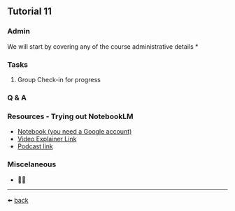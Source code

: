 ## Tutorial 11

### Admin
We will start by covering any of the course administrative details
* 

### Tasks
1. Group Check-in for progress

### Q & A

### Resources - Trying out NotebookLM
* [Notebook (you need a Google account)](https://notebooklm.google.com/notebook/1b2d55c6-b550-410a-97af-50d9e70d30c7)
* [Video Explainer Link](https://notebooklm.google.com/notebook/1b2d55c6-b550-410a-97af-50d9e70d30c7?artifactId=3888de7c-3d23-4392-9912-7ddcf8424286)
* [Podcast link](https://notebooklm.google.com/notebook/1b2d55c6-b550-410a-97af-50d9e70d30c7?artifactId=6ceae8d5-6114-482c-8d9f-bdae4cee6afb)
  
### Miscelaneous
* 🤷‍♂️

---
⬅️ [back](/../../)

